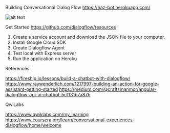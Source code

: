 Building Conversational Dialog Flow
https://haz-bot.herokuapp.com/

![alt text](https://raw.githubusercontent.com/asimkh/chatbot-dialogflow⁩/⁨chatbot⁩/⁨dist⁩/⁨chatbot⁩/assets/dialogflow.png)

Get Started
https://github.com/dialogflow/resources

1) Create a service account and download the JSON file to your computer.
2) Install Google Cloud SDK
3) Create Dialogflow Agent
4) Test local with Express server
5) Run the application on Heroku


References 

https://fireship.io/lessons/build-a-chatbot-with-dialogflow/
https://www.raywenderlich.com/1217997-building-an-action-for-google-assistant-getting-started
https://medium.com/@craftsmanmor/angular-dialogflow-api-ai-chatbot-5c1131b7a87b

QwiLabs

https://www.qwiklabs.com/my_learning
https://www.coursera.org/learn/conversational-experiences-dialogflow/home/welcome


